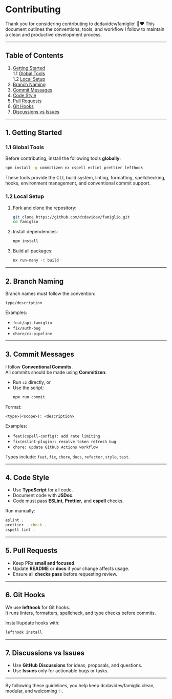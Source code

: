 # Contributing

Thank you for considering contributing to dcdavidev/famiglio! 🙏❤️
This document outlines the conventions, tools, and workflow I follow to maintain a clean and productive development process.

---

## Table of Contents

1. [Getting Started](#1-getting-started)  
   1.1 [Global Tools](#11-global-tools)  
   1.2 [Local Setup](#12-local-setup)
2. [Branch Naming](#2-branch-naming)
3. [Commit Messages](#3-commit-messages)
4. [Code Style](#4-code-style)
5. [Pull Requests](#5-pull-requests)
6. [Git Hooks](#6-git-hooks)
7. [Discussions vs Issues](#7-discussions-vs-issues)

---

## 1. Getting Started

### 1.1 Global Tools

Before contributing, install the following tools **globally**:

```bash
npm install -g commitizen nx cspell eslint prettier lefthook
```

These tools provide the CLI, build system, linting, formatting, spellchecking, hooks, environment management, and conventional commit support.

### 1.2 Local Setup

1. Fork and clone the repository:

   ```bash
   git clone https://github.com/dcdavidev/famiglio.git
   cd famiglio
   ```

2. Install dependencies:

   ```bash
   npm install
   ```

3. Build all packages:
   ```bash
   nx run-many -t build
   ```

---

## 2. Branch Naming

Branch names must follow the convention:

`type/description`

Examples:

- `feat/api-famiglio`
- `fix/auth-bug`
- `chore/ci-pipeline`

---

## 3. Commit Messages

I follow **Conventional Commits**.  
All commits should be made using **Commitizen**:

- Run `cz` directly, or
- Use the script:
  ```bash
  npm run commit
  ```

Format:

`<type>(<scope>): <description>`

Examples:

- `feat(cspell-config): add rate limiting`
- `fix(eslint-plugin): resolve token refresh bug`
- `chore: update GitHub Actions workflow`

Types include: `feat`, `fix`, `chore`, `docs`, `refactor`, `style`, `test`.

---

## 4. Code Style

- Use **TypeScript** for all code.
- Document code with **JSDoc**.
- Code must pass **ESLint**, **Prettier**, and **cspell** checks.

Run manually:

```bash
eslint .
prettier --check .
cspell lint .
```

---

## 5. Pull Requests

- Keep PRs **small and focused**.
- Update **README** or **docs** if your change affects usage.
- Ensure all **checks pass** before requesting review.

---

## 6. Git Hooks

We use **lefthook** for Git hooks.  
It runs linters, formatters, spellcheck, and type checks before commits.

Install/update hooks with:

```bash
lefthook install
```

---

## 7. Discussions vs Issues

- Use **GitHub Discussions** for ideas, proposals, and questions.
- Use **Issues** only for actionable bugs or tasks.

---

By following these guidelines, you help keep dcdavidev/famiglio clean, modular, and welcoming ✨.
